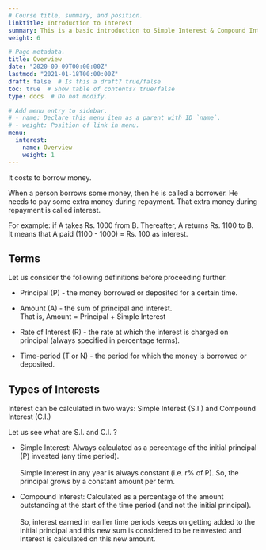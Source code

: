 ```yaml
---
# Course title, summary, and position.
linktitle: Introduction to Interest
summary: This is a basic introduction to Simple Interest & Compound Interest.
weight: 6

# Page metadata.
title: Overview
date: "2020-09-09T00:00:00Z"
lastmod: "2021-01-18T00:00:00Z"
draft: false  # Is this a draft? true/false
toc: true  # Show table of contents? true/false
type: docs  # Do not modify.

# Add menu entry to sidebar.
# - name: Declare this menu item as a parent with ID `name`.
# - weight: Position of link in menu.
menu:
  interest:
    name: Overview
    weight: 1
---
```


It costs to borrow money.

When a person borrows some money, then he is called a borrower. He needs to pay some extra money during repayment. That extra money during repayment is called interest.

For example: if A takes Rs. 1000 from B. Thereafter, A returns Rs. 1100 to B. It means that A paid (1100 - 1000) = Rs. 100 as interest.

## Terms

Let us consider the following definitions before proceeding further.

* Principal (P) - the money borrowed or deposited for a certain time.

* Amount (A) - the sum of principal and interest. <br>
That is, Amount = Principal + Simple Interest

* Rate of Interest (R) - the rate at which the interest is charged on principal (always specified in percentage terms).

* Time-period (T or N) - the period for which the money is borrowed or deposited.

## Types of Interests

Interest can be calculated in two ways: Simple Interest (S.I.) and Compound Interest (C.I.)

Let us see what are S.I. and C.I. ?

* Simple Interest: Always calculated as a percentage of the initial principal (P) invested (any time period). <br> <br>
Simple Interest in any year is always constant (i.e. r% of P). So, the principal grows by a constant amount per term.

* Compound Interest: Calculated as a percentage of the amount outstanding at the start of the time period (and not the initial principal). <br> <br>
So, interest earned in earlier time periods keeps on getting added to the initial principal and this new sum is considered to be reinvested and interest is calculated on this new amount.
